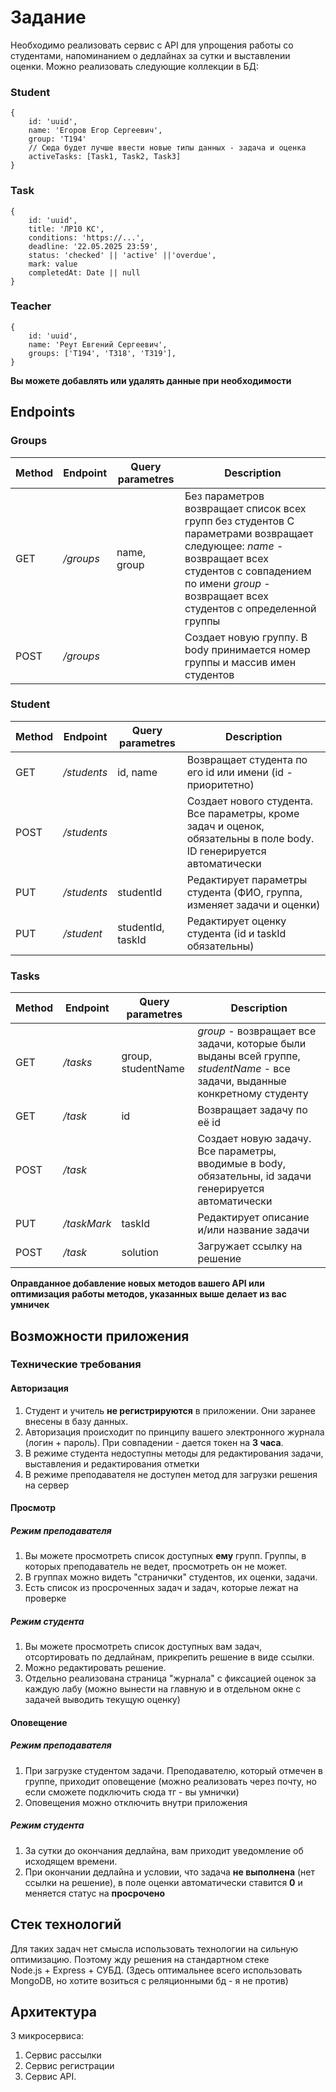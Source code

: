# Задание
Необходимо реализовать сервис с API для упрощения работы со студентами, напоминанием о дедлайнах за сутки и выставлении оценки.
Можно реализовать следующие коллекции в БД: 
### Student
```
{
    id: 'uuid',
    name: 'Егоров Егор Сергеевич',
    group: 'T194'
    // Сюда будет лучше ввести новые типы данных - задача и оценка
    activeTasks: [Task1, Task2, Task3]
}
```

### Task
```
{
    id: 'uuid',
    title: 'ЛР10 КС',
    conditions: 'https://...',
    deadline: '22.05.2025 23:59',
    status: 'checked' || 'active' ||'overdue',
    mark: value
    completedAt: Date || null
}
```

### Teacher
```
{
    id: 'uuid',
    name: 'Реут Евгений Сергеевич',
    groups: ['T194', 'T318', 'T319'],
}
```
**Вы можете добавлять или удалять данные при необходимости**


## Endpoints
### Groups
| Method | Endpoint  | Query parametres | Description | 
| -------------- | ------------- | ------------- | ------------- |
| GET | */groups*  | name, group | Без параметров возвращает список всех групп без студентов  С параметрами возвращает следующее:  *name* - возвращает всех студентов с совпадением по имени  *group* - возвращает всех студентов с определенной группы
| POST | */groups* |  | Создает новую группу. В body принимается номер группы и массив имен студентов  |

### Student
| Method | Endpoint  | Query parametres | Description |
| -------------- | ------------- | ------------- | ------------- |
| GET | */students* | id, name | Возвращает студента по его id или имени (id - приоритетно) |
| POST | */students* |  | Создает нового студента. Все параметры, кроме задач и оценок, обязательны в поле body. ID генерируется автоматически |
| PUT | */students* | studentId | Редактирует параметры студента (ФИО, группа, изменяет задачи и оценки) |
| PUT | */student* | studentId, taskId | Редактирует оценку студента (id и taskId обязательны) |


### Tasks
| Method | Endpoint  | Query parametres | Description |
| -------------- | ------------- | ------------- | ------------- |
| GET | */tasks* | group, studentName | _group_ - возвращает все задачи, которые были выданы всей группе, _studentName_ - все задачи, выданные конкретному студенту|
| GET | */task* | id | Возвращает задачу по её id |
| POST | */task* |  | Создает новую задачу. Все параметры, вводимые в body, обязательны, id задачи генерируется автоматически |
| PUT | */taskMark* |  taskId | Редактирует описание и/или название задачи |
| POST | */task* | solution | Загружает ссылку на решение |


**Оправданное добавление новых методов вашего API или оптимизация работы методов, указанных выше делает из вас умничек**

## Возможности приложения

### Технические требования

#### Авторизация
1. Студент и учитель **не регистрируются** в приложении. Они заранее внесены в базу данных. 
2. Авторизация происходит по принципу вашего электронного журнала (логин + пароль). При совпадении - дается токен на **3 часа**.
3. В режиме студента недоступны методы для редактирования задачи, выставления и редактирования отметки
4. В режиме преподавателя не доступен метод для загрузки решения на сервер

#### Просмотр
##### Режим преподавателя
1. Вы можете просмотреть список доступных **ему** групп. Группы, в которых преподаватель не ведет, просмотреть он не может.
2. В группах можно видеть "странички" студентов, их оценки, задачи. 
3. Есть список из просроченных задач и задач, которые лежат на проверке

##### Режим студента
1. Вы можете просмотреть список доступных вам задач, отсортировать по дедлайнам, прикрепить решение в виде ссылки.
2. Можно редактировать решение. 
3. Отдельно реализована страница "журнала" с фиксацией оценок за каждую лабу (можно вынести на главную и в отдельном окне с задачей выводить текущую оценку)

#### Оповещение
##### Режим преподавателя
1. При загрузке студентом задачи. Преподавателю, который отмечен в группе, приходит оповещение (можно реализовать через почту, но если сможете подключить сюда тг - вы умнички)
2. Оповещения можно отключить внутри приложения

##### Режим студента
1. За сутки до окончания дедлайна, вам приходит уведомление об исходящем времени. 
2. При окончании дедлайна и условии, что задача **не выполнена** (нет ссылки на решение), в поле оценки автоматически ставится **0** и меняется статус на **просрочено**

## Стек технологий
Для таких задач нет смысла использовать технологии на сильную оптимизацию. Поэтому жду решения на стандартном стеке  
Node.js + Express + СУБД. (Здесь оптимальнее всего использовать MongoDB, но хотите возиться с реляционными бд - я не против)

## Архитектура
3 микросервиса: 
1. Сервис рассылки
2. Сервис регистрации
3. Сервис API. 


